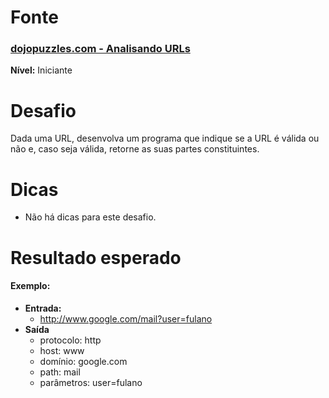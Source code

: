 # Fonte

### [dojopuzzles.com - Analisando URLs](http://dojopuzzles.com/problemas/exibe/analisando-urls/)

**Nível:** Iniciante

# Desafio

Dada uma URL, desenvolva um programa que indique se a URL é válida ou não e, caso seja válida, retorne as suas partes constituintes.

# Dicas

- Não há dicas para este desafio.

# Resultado esperado

#### Exemplo:

- **Entrada:** 
    - http://www.google.com/mail?user=fulano
- **Saída**
    - protocolo: http
    - host: www
    - domínio: google.com
    - path: mail
    - parâmetros: user=fulano